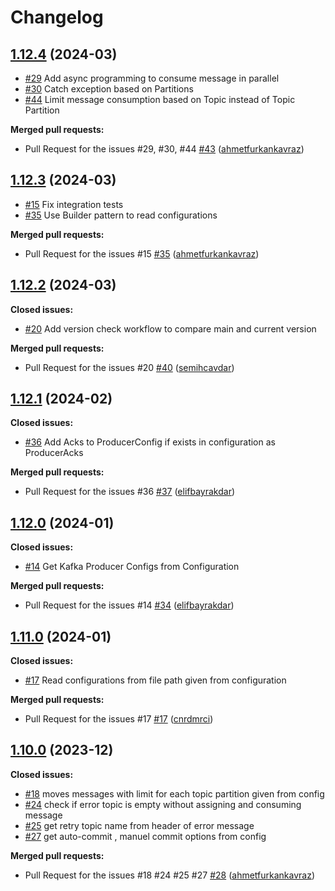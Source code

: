 # Changelog

## [1.12.4](https://github.com/github-changelog-generator/github-changelog-generator/tree/1.16.4) (2024-03)

- [\#29](https://github.com/Trendyol/kafka-retry-job/issues/29) Add async programming to consume message in parallel
- [\#30](https://github.com/Trendyol/kafka-retry-job/issues/30) Catch exception based on Partitions
- [\#44](https://github.com/Trendyol/kafka-retry-job/issues/44) Limit message consumption based on Topic instead of Topic Partition

**Merged pull requests:**

- Pull Request for the issues #29, #30, #44 [\#43](https://github.com/Trendyol/kafka-retry-job/pull/43) ([ahmetfurkankavraz](https://github.com/ahmetfurkankavraz))

## [1.12.3](https://github.com/github-changelog-generator/github-changelog-generator/tree/1.16.4) (2024-03)

- [\#15](https://github.com/Trendyol/kafka-retry-job/issues/15) Fix integration tests
- [\#35](https://github.com/Trendyol/kafka-retry-job/issues/35) Use Builder pattern to read configurations

**Merged pull requests:**

- Pull Request for the issues #15 [\#35](https://github.com/Trendyol/kafka-retry-job/pull/38) ([ahmetfurkankavraz](https://github.com/ahmetfurkankavraz))

## [1.12.2](https://github.com/github-changelog-generator/github-changelog-generator/tree/1.16.4) (2024-03)

**Closed issues:**

- [\#20](https://github.com/Trendyol/kafka-retry-job/issues/20) Add version check workflow to compare main and current version

**Merged pull requests:**

- Pull Request for the issues #20 [\#40](https://github.com/Trendyol/kafka-retry-job/pull/40) ([semihcavdar](https://github.com/semihcavdar))

## [1.12.1](https://github.com/github-changelog-generator/github-changelog-generator/tree/1.16.4) (2024-02)

**Closed issues:**

- [\#36](https://github.com/Trendyol/kafka-retry-job/issues/36) Add Acks to ProducerConfig if exists in configuration as ProducerAcks

**Merged pull requests:**

- Pull Request for the issues #36 [\#37](https://github.com/Trendyol/kafka-retry-job/pull/37) ([elifbayrakdar](https://github.com/elifbayrakdar))


## [1.12.0](https://github.com/github-changelog-generator/github-changelog-generator/tree/1.16.4) (2024-01)

**Closed issues:**

- [\#14](https://github.com/Trendyol/kafka-retry-job/issues/14) Get Kafka Producer Configs from Configuration

**Merged pull requests:**

- Pull Request for the issues #14 [\#34](https://github.com/Trendyol/kafka-retry-job/pull/34) ([elifbayrakdar](https://github.com/elifbayrakdar))


## [1.11.0](https://github.com/github-changelog-generator/github-changelog-generator/tree/1.16.4) (2024-01)

**Closed issues:**

- [\#17](https://github.com/Trendyol/kafka-retry-job/issues/17) Read configurations from file path given from configuration

**Merged pull requests:**

- Pull Request for the issues #17 [\#17](https://github.com/Trendyol/kafka-retry-job/pull/17) ([cnrdmrci](https://github.com/cnrdmrci))


## [1.10.0](https://github.com/github-changelog-generator/github-changelog-generator/tree/1.16.4) (2023-12)

**Closed issues:**

- [\#18](https://github.com/Trendyol/kafka-retry-job/issues/18) moves messages with limit for each topic partition given from config 
- [\#24](https://github.com/Trendyol/kafka-retry-job/issues/24) check if error topic is empty without assigning and consuming message
- [\#25](https://github.com/Trendyol/kafka-retry-job/issues/25) get retry topic name from header of error message
- [\#27](https://github.com/Trendyol/kafka-retry-job/issues/27) get auto-commit , manuel commit options from config

**Merged pull requests:**

- Pull Request for the issues #18 #24 #25 #27 [\#28](https://github.com/Trendyol/kafka-retry-job/pull/28) ([ahmetfurkankavraz](https://github.com/ahmetfurkankavraz))
